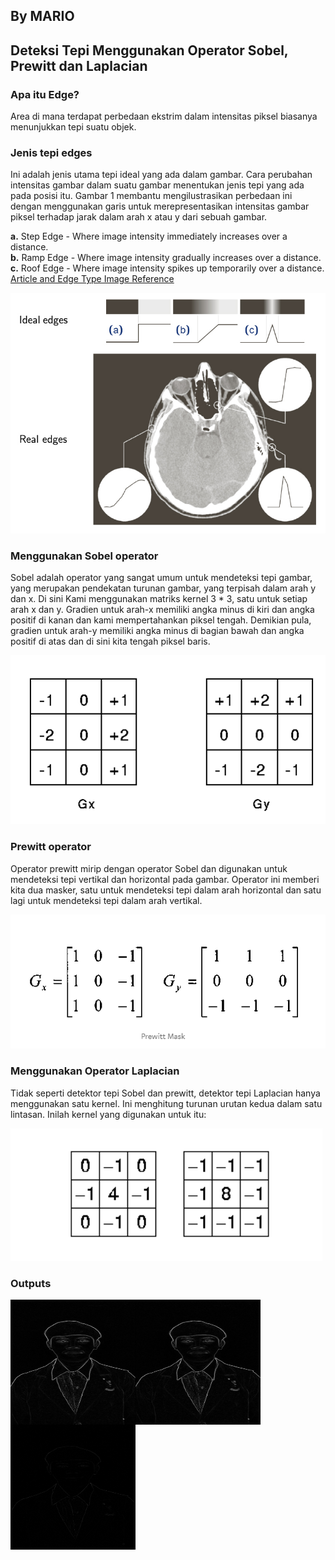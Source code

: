 ## By MARIO
## Deteksi Tepi Menggunakan Operator Sobel, Prewitt dan Laplacian


### Apa itu Edge?
Area di mana terdapat perbedaan ekstrim dalam intensitas piksel biasanya menunjukkan tepi suatu objek.

### Jenis tepi edges
Ini adalah jenis utama tepi ideal yang ada dalam gambar. Cara perubahan intensitas gambar dalam suatu gambar menentukan jenis tepi yang ada pada posisi itu. Gambar 1 membantu mengilustrasikan perbedaan ini dengan menggunakan garis untuk merepresentasikan intensitas gambar piksel terhadap jarak dalam arah x atau y dari sebuah gambar.

**a.** Step Edge - Where image intensity immediately increases over a distance. <br>
**b.** Ramp Edge - Where image intensity gradually increases over a distance. <br>
**c.** Roof Edge - Where image intensity spikes up temporarily over a distance.
[Article and Edge Type Image Reference](http://www.doc.ic.ac.uk/~ts2615/contribution.html#1)

![Edge Types](images/edge_type.jpg)




### Menggunakan Sobel operator
Sobel adalah operator yang sangat umum untuk mendeteksi tepi gambar, yang merupakan pendekatan turunan gambar, yang terpisah dalam arah y dan x. Di sini Kami menggunakan matriks kernel 3 * 3, satu untuk setiap arah x dan y. Gradien untuk arah-x memiliki angka minus di kiri dan angka positif di kanan dan kami mempertahankan piksel tengah. Demikian pula, gradien untuk arah-y memiliki angka minus di bagian bawah dan angka positif di atas dan di sini kita tengah piksel baris.

![alt text](images/sobel_con_kernels.png)

### Prewitt operator
Operator prewitt mirip dengan operator Sobel dan digunakan untuk mendeteksi tepi vertikal dan horizontal pada gambar. Operator ini memberi kita dua masker, satu untuk mendeteksi tepi dalam arah horizontal dan satu lagi untuk mendeteksi tepi dalam arah vertikal.

![alt text](images/prewitt's_kernel.png)

### Menggunakan Operator Laplacian 
Tidak seperti detektor tepi Sobel dan prewitt, detektor tepi Laplacian hanya menggunakan satu kernel. Ini menghitung turunan urutan kedua dalam satu lintasan. Inilah kernel yang digunakan untuk itu:

![alt text](images/laplacian_kernel.png)


### Outputs

<a href="url"><img src="output/sobel_jet.jpg" alt="Sobel output" align="left" height="200" width="200" ></a>

<a href="url"><img src="output/prewitt_knife.jpg" alt="Prewitt output" align="left" height="200" width="200" ></a> 

<a href="url"><img src="output/lap_butterfly.jpg" alt="Laplacian output" align="left" height="200" width="200" ></a>

